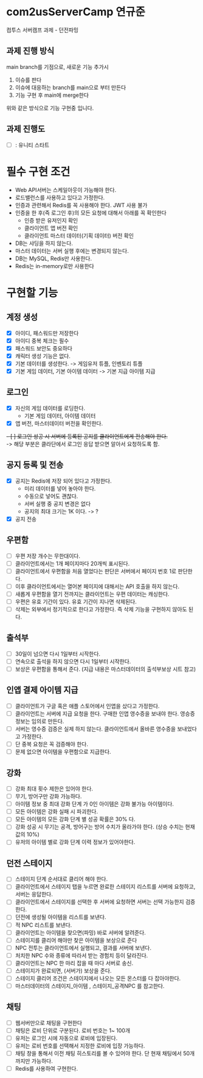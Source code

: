 # com2usServerCamp 연규준
컴투스 서버캠프 과제 - 던전파밍

## 과제 진행 방식
main branch를 기점으로, 새로운 기능 추가시
1. 이슈를 판다
2. 이슈에 대응하는 branch를 main으로 부터 만든다
3. 기능 구현 후 main에 merge한다

위와 같은 방식으로 기능 구현중 입니다.

## 과제 진행도
- [ ] : 유니티 스타트

# 필수 구현 조건
- Web API서버는 스케일아웃이 가능해야 한다.
- 로드밸런스를 사용하고 있다고 가정한다.
- 인증과 관련해서 Redis를 꼭 사용해야 한다. JWT 사용 불가
- 인증을 한 후(즉 로그인 후)의 모든 요청에 대해서 아래를 꼭 확인한다
  - 인증 받은 유저인지 확인
  - 클라이언트 앱 버전 확인
  - 클라이언트 마스터 데이터(기획 데이터) 버전 확인
- DB는 샤딩을 하지 않는다.
- 마스터 데이터는 서버 실행 후에는 변경되지 않는다.
- DB는 MySQL, Redis만 사용한다.
- Redis는 in-memory로만 사용한다

# 구현할 기능
## 계정 생성
- [x] 아이디, 패스워드만 저장한다
- [x] 아이디 중복 체크는 필수
- [x] 패스워드 보안도 중요하다
- [x] 캐릭터 생성 기능은 없다.
- [x] 기본 데이터를 생성한다. -> 게임유저 튜플, 인벤토리 튜플
- [x] 기본 게임 데이터, 기본 아이템 데이터 -> 기본 지급 아이템 지급
## 로그인
- [x] 자신의 게임 데이터를 로딩한다.
  - 기본 게임 데이터, 아이템 데이터
- [x] 앱 버전, 마스터데이터 버전을 확인한다.

~~- [ ] 로그인 성공 시 서버에 등록된 공지를 클라이언트에게 전송해야 한다.~~
<br>-> 해당 부분은 클라단에서 로그인 응답 받으면 알아서 요청하도록 함.
## 공지 등록 및 전송
- [x] 공지는 Redis에 저장 되어 있다고 가정한다.
  - 미리 데이터를 넣어 놓아야 한다.
  - 수동으로 넣어도 괜찮다.
  - 서버 실행 중 공지 변경은 없다
  - 공지의 최대 크기는 1K 이다. -> ?
- [x] 공지 전송
## 우편함
- [ ] 우편 저장 개수는 무한대이다.
- [ ] 클라이언트에서는 1개 페이지마다 20개씩 표시된다.
- [ ] 클라이언트에서 우편함을 처음 열었다는 판단은 서버에서 페이지 번호 1로 판단한다.
- [ ] 이후 클라이언트에서는 열어본 페이지에 대해서는 API 호출을 하지 않는다.
- [ ] 새롭게 우편함을 열기 전까지는 클라이언트는 우편 데이터는 캐싱한다.
- [ ] 우편은 유효 기간이 있다. 유효 기간이 지나면 삭제된다. 
- [ ] 삭제는 외부에서 정기적으로 한다고 가정한다. 즉 삭제 기능을 구현하지 않아도 된다.
## 출석부
- [ ] 30일이 넘으면 다시 1일부터 시작한다.
- [ ] 연속으로 출석을 하지 않으면 다시 1일부터 시작한다.
- [ ] 보상은 우편함을 통해서 준다. (지급 내용은 마스터데이터의 출석부보상 시트 참고)
## 인앱 결제 아이템 지급
- [ ] 클라이언트가 구글 혹은 애플 스토어에서 인앱을 샀다고 가정한다.
- [ ] 클라이언트는 서버에 지급 요청을 한다. 구매한 인앱 영수증을 보내야 한다. 영승증 정보는 임의로 만든다.
- [ ] 서버는 영수증 검증은 실제 하지 않는다. 클라이언트에서 올바른 영수증을 보내었다고 가정한다.
- [ ] 단 중복 요청은 꼭 검증해야 한다.
- [ ] 문제 없으면 아이템을 우편함으로 지급한다.
## 강화
- [ ] 강화 최대 횟수 제한은 있어야 한다.
- [ ] 무기, 방어구만 강화 가능하다.
- [ ] 아이템 정보 중 최대 강화 단계 가 0인 아이템은 강화 불가능 아이템이다.
- [ ] 모든 아이템은 강화 실패 시 파괴한다.
- [ ] 모든 아이템의 모든 강화 단계 별 성공 확률은 30% 다.
- [ ] 강화 성공 시 무기는 공격, 방어구는 방어 수치가 올라가야 한다. (상승 수치는 현재 값의 10%)
- [ ] 유저의 아이템 별로 강화 단계 이력 정보가 있어야한다.
## 던전 스테이지
- [ ] 스테이지 단계 순서대로 클리어 해야 한다.
- [ ] 클라이언트에서 스테이지 탭을 누르면 완료한 스테이지 리스트를 서버에 요청하고, 서버는 응답한다.
- [ ] 클라이언트에서 스테이지를 선택한 후 서버에 요청하면 서버는 선택 가능한지 검증한다.
- [ ] 던전에 생성될 아이템을 리스트를 보낸다.
- [ ] 적 NPC 리스트를 보낸다.
- [ ] 클라이언트는 아이템을 찾으면(파밍) 바로 서버에 알려준다.
- [ ] 스테이지를 클리어 해야만 찾은 아이템을 보상으로 준다
- [ ] NPC 전투는 클라이언트에서 실행되고, 결과를 서버에 보낸다.
- [ ] 처치한 NPC 수와 종류에 따라서 받는 경험치 등이 달라진다.
- [ ] 클라이언트는 NPC 한 마리 잡을 때 마다 서버로 송신.
- [ ] 스테이지가 완료되면, (서버가) 보상을 준다.
- [ ] 스테이지 클리어 조건은 스테이지에서 나오는 모든 몬스터를 다 잡아야한다.
- [ ] 마스터데이터의 스테이지_아이템 , 스테이지_공격NPC 를 참고한다.
## 채팅
- [ ] 웹서버만으로 채팅을 구현한다
- [ ] 채팅은 로비 단위로 구분된다. 로비 번호는 1~ 100개
- [ ] 유저는 로그인 시에 자동으로 로비에 입장된다.
- [ ] 유저는 로비 번호를 선택해서 지정한 로비에 입장 가능하다.
- [ ] 채팅 창을 통해서 이전 채팅 히스토리를 볼 수 있어야 한다. 단 현재 채팅에서 50개까지만 가능하다.
- [ ] Redis를 사용하여 구현한다.
